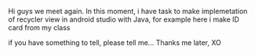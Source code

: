 Hi guys we meet again.
In this moment, i have task to make implemetation of recycler view in android studio with Java, for example here i make ID card from my class

if you have something to tell, please tell me... 
Thanks me later, XO
